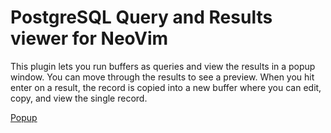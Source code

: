 # PostgreSQL Query and Results viewer for NeoVim

This plugin lets you run buffers as queries and view the results in a popup window. You can move through the results to
see a preview. When you hit enter on a result, the record is copied into a new buffer where you can edit, copy, and view
the single record.

[Popup](popup.png)
